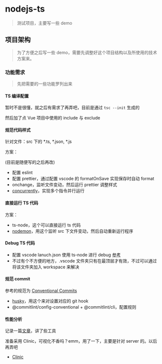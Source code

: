# nodejs-ts

> 测试项目，主要写一些 demo

## 项目架构

> 为了方便之后写一些 demo，需要先调整好这个项目结构以及所使用的技术方案来。

### 功能需求

> 先把需要的一些功能罗列出来

#### TS 编译配置

暂时不是很懂，就之后有需求了再弄吧，目前是通过 `tsc --init` 生成的

然后加了点 Vue 项目中使用的 include 与 exclude

#### 规范代码样式

针对文件：src 下的 \*.ts, \*.json, \*.js

方案：

(目前是随便写的之后再改)

-   配置 eslint
-   配置 prettier，通过配置 vscode 的 formatOnSave 实现保存时自动 format
-   onchange，监听文件变动，然后运行 prettier 调整样式
-   [concurrently](https://github.com/kimmobrunfeldt/concurrently#readme)，实现多个指令并行运行

#### 直接运行 TS 代码

方案：

-   ts-node，这个可以直接运行 ts 代码
-   [nodemon](https://github.com/remy/nodemon)，用这个监听 src 下文件变动，然后自动重新运行程序

#### Debug TS 代码

-   配置 vscode lanuch.json 使用 ts-node 进行 debug [参考](https://medium.com/@dupski/debug-typescript-in-vs-code-without-compiling-using-ts-node-9d1f4f9a94a)
-   不过有个不方便的地方，.vscode 文件夹只有在最顶层才有效，不过可以通过将该文件夹加入 workspace 来解决

#### 规范 commit

参考的规范为 [Conventional Commits](https://www.conventionalcommits.org/en/v1.0.0/)

-   [husky](https://github.com/typicode/husky#readme)，用这个来对设置对应的 git hook
-   @commitlint/config-conventional + @commitlint/cli，配置规则

#### 性能分析

记录一篇[文章](https://medium.com/voodoo-engineering/node-js-and-cpu-profiling-on-production-in-real-time-without-downtime-d6e62af173e2)，讲了些工具

准备采用 Clinic，可视化不香吗？emm，用了一下，主要是针对 server 的。以后再弄吧

-   [Clinic](https://github.com/clinicjs/node-clinic)
